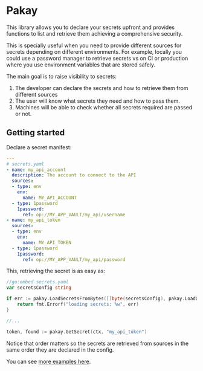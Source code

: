 # Pakay

This library allows you to declare your secrets upfront and provides functions to list and retrieve them achieving a comprehensive security.

This is specially useful when you need to provide different sources for secrets depending on different environments. For example, locally you could use a password manager to retrieve secrets vs on CI or production where you use environment variables that are stored safely.

The main goal is to raise visibility to secrets:

1. The developer can declare the secrets and how to retrieve them from different sources
2. The user will know what secrets they need and how to pass them.
3. Machines will be able to check whether all secrets required are passed or not.

## Getting started

Declare a secret manifest:

```yaml
---
# secrets.yaml
- name: my_api_account
  description: The account to connect to the API
  sources:
  - type: env
    env: 
      name: MY_API_ACCOUNT
  - type: 1password
    1password: 
      ref: op://MY_APP_VAULT/my_api/username
- name: my_api_token
  sources:
  - type: env
    env: 
      name: MY_API_TOKEN
  - type: 1password
    1password:
      ref: op://MY_APP_VAULT/my_api/password
```

This, retrieving the secret is as easy as:

```go
//go:embed secrets.yaml
var secretsConfig string

if err := pakay.LoadSecretsFromBytes([]byte(secretsConfig), pakay.LoadOptions{}); err != nil {
    return fmt.Errorf("loading secrets: %w", err)
}

//...

token, found := pakay.GetSecret(ctx, "my_api_token")
```

Notice that order matters so the secrets are retrieved from sources in the same
order they are declared in the config.

You can see [more examples here](./examples).
